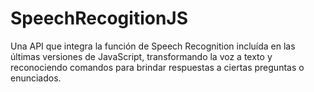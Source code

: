 # SpeechRecogitionJS
Una API que integra la función de Speech Recognition incluída en las últimas versiones de JavaScript, transformando la voz a texto y reconociendo comandos para brindar respuestas a ciertas preguntas o enunciados.

